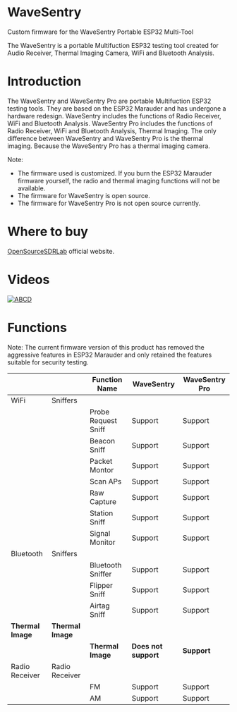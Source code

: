 # WaveSentry
Custom firmware for the WaveSentry Portable ESP32 Multi-Tool

The WaveSentry is a portable Multifuction ESP32 testing tool created for Audio Receiver, Thermal Imaging Camera, WiFi and Bluetooth Analysis. 

# Introduction
The WaveSentry and WaveSentry Pro are portable Multifuction ESP32 testing tools. They are based on the ESP32 Marauder and has undergone a hardware redesign.
WaveSentry includes the functions of Radio Receiver, WiFi and Bluetooth Analysis.
WaveSentry Pro includes the functions of Radio Receiver, WiFi and Bluetooth Analysis, Thermal Imaging.
The only difference between WaveSentry and WaveSentry Pro is the thermal imaging. Because the WaveSentry Pro has a thermal imaging camera.

Note:    
- The firmware used is customized. If you burn the ESP32 Marauder firmware yourself, the radio and thermal imaging functions will not be available.  
- The firmware for WaveSentry is open source.  
- The firmware for WaveSentry Pro is not open source currently.

# Where to buy
[OpenSourceSDRLab](https://opensourcesdrlab.com/products/aifw-wavesentry-esp32) official website.

# Videos
[![ABCD](https://img.youtube.com/vi/veseDgtHWbk/0.jpg)](https://www.youtube.com/watch?v=veseDgtHWbk)

# Functions
Note: The current firmware version of this product has removed the aggressive features in ESP32 Marauder and only retained the features suitable for security testing.

|                 |                     | Function Name        | WaveSentry        | WaveSentry Pro    |
|-----------------|---------------------|----------------------|-------------------|-------------------|
| WiFi            | Sniffers            |                      |                   |                   |
|                 |                     | Probe Request Sniff  | Support           | Support           |
|                 |                     | Beacon Sniff         | Support           | Support           |
|                 |                     | Packet Montor        | Support           | Support           |
|                 |                     | Scan APs             | Support           | Support           |
|                 |                     | Raw Capture          | Support           | Support           |
|                 |                     | Station Sniff        | Support           | Support           |
|                 |                     | Signal Monitor       | Support           | Support           |
| Bluetooth       | Sniffers            |                      |                   |
|                 |                     | Bluetooth Sniffer    | Support           | Support           |
|                 |                     | Flipper Sniff        | Support           | Support           |
|                 |                     | Airtag Sniff         | Support           | Support           |
| **Thermal Image** | **Thermal Image** |                      |                   |                   |
|                   |                   |  **Thermal Image**   | **Does not support**  | **Support**       |
| Radio Receiver  | Radio Receiver      |                      |                   |                   |
|                 |                     | FM                   | Support           | Support           |
|                 |                     | AM                   | Support           | Support           |

